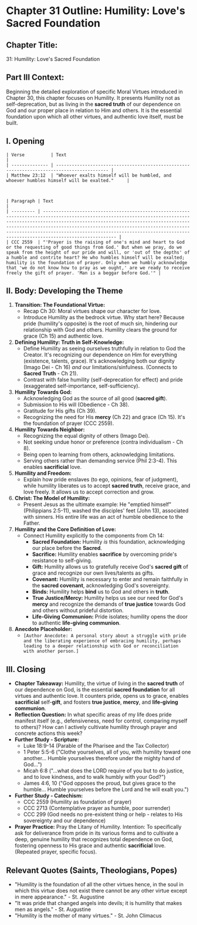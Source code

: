 # Chapter 31 Outline: Humility: Love's Sacred Foundation

## Chapter Title:
31: Humility: Love's Sacred Foundation

## Part III Context:
Beginning the detailed exploration of specific Moral Virtues introduced in Chapter 30, this chapter focuses on Humility. It presents Humility not as self-deprecation, but as living in the **sacred truth** of our dependence on God and our proper place in relation to Him and others. It is the essential foundation upon which all other virtues, and authentic love itself, must be built.

## I. Opening


    | Verse          | Text                                                                                       |
    | -------------- | ------------------------------------------------------------------------------------------ |
    | Matthew 23:12  | "Whoever exalts himself will be humbled, and whoever humbles himself will be exalted."     |



    | Paragraph | Text                                                                                                                                                                                                                                                                                                                                                                                       |
    | --------- | ------------------------------------------------------------------------------------------------------------------------------------------------------------------------------------------------------------------------------------------------------------------------------------------------------------------------------------------------------------------------------------------ |
    | CCC 2559  | "'Prayer is the raising of one's mind and heart to God or the requesting of good things from God.' But when we pray, do we speak from the height of our pride and will, or 'out of the depths' of a humble and contrite heart? He who humbles himself will be exalted; humility is the foundation of prayer. Only when we humbly acknowledge that 'we do not know how to pray as we ought,' are we ready to receive freely the gift of prayer. 'Man is a beggar before God.'" |

## II. Body: Developing the Theme

1.  **Transition: The Foundational Virtue:**
    *   Recap Ch 30: Moral virtues shape our character for love.
    *   Introduce Humility as the bedrock virtue. Why start here? Because pride (humility's opposite) is the root of much sin, hindering our relationship with God and others. Humility clears the ground for grace (Ch 15) and authentic love.
2.  **Defining Humility: Truth in Self-Knowledge:**
    *   Define Humility as seeing ourselves truthfully in relation to God the Creator. It's recognizing our dependence on Him for everything (existence, talents, grace). It's acknowledging both our dignity (Imago Dei - Ch 16) *and* our limitations/sinfulness. (Connects to **Sacred Truth** - Ch 21).
    *   Contrast with false humility (self-deprecation for effect) and pride (exaggerated self-importance, self-sufficiency).
3.  **Humility Towards God:**
    *   Acknowledging God as the source of all good (**sacred gift**).
    *   Submission to His will (Obedience - Ch 38).
    *   Gratitude for His gifts (Ch 39).
    *   Recognizing the need for His **mercy** (Ch 22) and grace (Ch 15). It's the foundation of prayer (CCC 2559).
4.  **Humility Towards Neighbor:**
    *   Recognizing the equal dignity of others (Imago Dei).
    *   Not seeking undue honor or preference (contra individualism - Ch 8).
    *   Being open to learning from others, acknowledging limitations.
    *   Serving others rather than demanding service (Phil 2:3-4). This enables **sacrificial** love.
5.  **Humility and Freedom:**
    *   Explain how pride enslaves (to ego, opinions, fear of judgment), while humility liberates us to accept **sacred truth**, receive grace, and love freely. It allows us to accept correction and grow.
6.  **Christ: The Model of Humility:**
    *   Present Jesus as the ultimate example: He "emptied himself" (Philippians 2:5-11), washed the disciples' feet (John 13), associated with sinners. His entire life was an act of humble obedience to the Father.
7.  **Humility and the Core Definition of Love:**
    *   Connect Humility explicitly to the components from Ch 14:
        *   **Sacred Foundation:** Humility *is* this foundation, acknowledging our place before the **Sacred**.
        *   **Sacrifice:** Humility enables **sacrifice** by overcoming pride's resistance to self-giving.
        *   **Gift:** Humility allows us to gratefully receive God's **sacred gift** of grace and recognize our own lives/talents as gifts.
        *   **Covenant:** Humility is necessary to enter and remain faithfully in the **sacred covenant**, acknowledging God's sovereignty.
        *   **Binds:** Humility helps **bind** us to God and others in **truth**.
        *   **True Justice/Mercy:** Humility helps us see our need for God's **mercy** and recognize the demands of **true justice** towards God and others without prideful distortion.
        *   **Life-Giving Communion:** Pride isolates; humility opens the door to authentic **life-giving communion**.
8.  **Anecdote Placeholder:**
    *   `[Author Anecdote: A personal story about a struggle with pride and the liberating experience of embracing humility, perhaps leading to a deeper relationship with God or reconciliation with another person.]`

## III. Closing

*   **Chapter Takeaway:** Humility, the virtue of living in the **sacred truth** of our dependence on God, is the essential **sacred foundation** for all virtues and authentic love. It counters pride, opens us to grace, enables **sacrificial** self-**gift**, and fosters **true justice**, **mercy**, and **life-giving communion**.
*   **Reflection Question:** In what specific areas of my life does pride manifest itself (e.g., defensiveness, need for control, comparing myself to others)? How can I actively cultivate humility through prayer and concrete actions this week?
*   **Further Study - Scripture:**
    *   Luke 18:9-14 (Parable of the Pharisee and the Tax Collector)
    *   1 Peter 5:5-6 ("Clothe yourselves, all of you, with humility toward one another... Humble yourselves therefore under the mighty hand of God...")
    *   Micah 6:8 ("...what does the LORD require of you but to do justice, and to love kindness, and to walk humbly with your God?")
    *   James 4:6, 10 ("God opposes the proud, but gives grace to the humble... Humble yourselves before the Lord and he will exalt you.")
*   **Further Study - Catechism:**
    *   CCC 2559 (Humility as foundation of prayer)
    *   CCC 2713 (Contemplative prayer as humble, poor surrender)
    *   CCC 299 (God needs no pre-existent thing or help - relates to His sovereignty and our dependence)
*   **Prayer Practice:** Pray the Litany of Humility. Intention: To specifically ask for deliverance from pride in its various forms and to cultivate a deep, genuine humility that recognizes total dependence on God, fostering openness to His grace and authentic **sacrificial** love. (Repeated prayer, specific focus).

## Relevant Quotes (Saints, Theologians, Popes)
*   "Humility is the foundation of all the other virtues hence, in the soul in which this virtue does not exist there cannot be any other virtue except in mere appearance." - St. Augustine
*   "It was pride that changed angels into devils; it is humility that makes men as angels." - St. Augustine
*   "Humility is the mother of many virtues." - St. John Climacus
